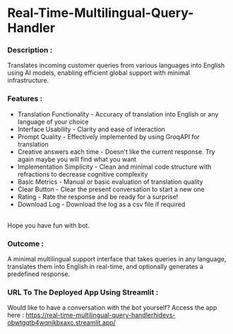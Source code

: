 # Real-Time-Multilingual-Query-Handler
### Description :
Translates incoming customer queries from various languages into English using AI models, enabling efficient global support with minimal infrastructure.

### Features : 
 - Translation Functionality - Accuracy of translation into English or any language of your choice <br>
 - Interface Usability - Clarity and ease of interaction <br>
 - Prompt Quality - Effectively implemented by using GroqAPI for translation <br>
 - Creative answers each time - Doesn't like the current response. Try again maybe you will find what you want <br>
 - Implementation Simplicity - Clean and minimal code structure with refractions to decrease cognitive complexity <br>
 - Basic Metrics - Manual or basic evaluation of translation quality <br>
 - Clear Button - Clear the present conversation to start a new one <br>
 - Rating - Rate the response and be ready for a surprise! <br>
 - Download Log - Download the log as a csv file if required <br>
<br>
Hope you have fun with bot. 

### Outcome :
A minimal multilingual support interface that takes queries in any language, translates them into English in real-time, and optionally generates a predefined response.


### URL To The Deployed App Using Streamlit :
Would like to have a conversation with the bot yourself? Access the app here : https://real-time-multilingual-query-handlerhidevs-obwtgqtb4wqnikbxaxc.streamlit.app/
